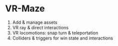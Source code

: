 # VR-Maze
 
1. Add & manage assets
2. VR ray & direct interactions
3. VR locomotions: snap turn & teleportation
4. Colliders & triggers for win state and interactions
